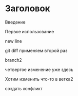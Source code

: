 # Заголовок

Введение

Первое использование

new line

git diff применяем второй раз

branch2

четвертое изменение уже здесь

Хотим изменить что-то в ветка2

создать конфликт